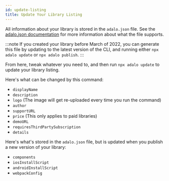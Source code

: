 ```yaml
---
id: update-listing
title: Update Your Library Listing
---
```


All information about your library is stored in the `adalo.json` file. See the [adalo.json documentation](/api-reference/adalo-json) for more information about what the file supports.

:::note
If you created your library before March of 2022, you can generate this file by updating to the latest version of the CLI, and running either `npx adalo update` or `npx adalo publish`.
:::

From here, tweak whatever you need to, and then run `npx adalo update` to update your library listing.

Here's what can be changed by this command:

- `displayName`
- `description`
- `logo` (The image will get re-uploaded every time you run the command)
- `author`
- `supportURL`
- `price` (This only applies to paid libraries)
- `demoURL`
- `requiresThirdPartySubscription`
- `details`

Here's what's stored in the `adalo.json` file, but is updated when you publish a new version of your library:

- `components`
- `iosInstallScript`
- `androidInstallScript`
- `webpackConfig`
